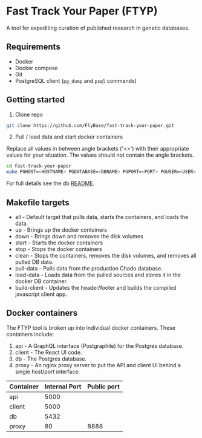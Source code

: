 # Fast Track Your Paper (FTYP)

A tool for expediting curation of published research in genetic databases.

## Requirements

* Docker
* Docker compose
* Git
* PostgreSQL client (`pg_dump` and `psql` commands)

## Getting started

1. Clone repo
```bash
git clone https://github.com/FlyBase/fast-track-your-paper.git
```

2. Pull / load data and start docker containers

Replace all values in between angle brackets ('<>') with their appropriate values for your situation.
The values should not contain the angle brackets.

```bash
cd fast-track-your-paper
make PGHOST=<HOSTNAME> PGDATABASE=<DBNAME> PGPORT=<PORT> PGUSER=<USER>
```

For full details see the db [README](./db/README.md).

## Makefile targets

* all - Default target that pulls data, starts the containers, and loads the data.
* up - Brings up the docker containers
* down - Brings down and removes the disk volumes
* start - Starts the docker containers
* stop - Stops the docker containers
* clean - Stops the containers, removes the disk volumes, and removes all pulled DB data.
* pull-data - Pulls data from the production Chado database.
* load-data - Loads data from the pulled sources and stores it in the docker DB container.
* build-client - Updates the header/footer and builds the compiled javascript client app.

## Docker containers

The FTYP tool is broken up into individual docker containers.  These containers include:

1. api - A GraphQL interface (Postgraphile) for the Postgres database.
2. client - The React UI code.
3. db - The Postgres database.
4. proxy - An nginx proxy server to put the API and client UI behind a single host/port interface.

|Container|Internal Port|Public port|
|---------|------|------------------| 
| api     | 5000 | |
| client  | 5000 | |
| db      | 5432 | |
| proxy   | 80   | 8888 |
